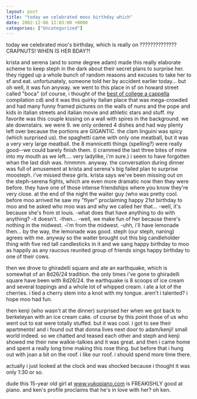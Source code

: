 ```yaml
---
layout: post
title: "today we celebrated moos birthday which"
date: 2002-12-06 12:03:00 +0000
categories: ["Uncategorized"]
---
```


today we celebrated moo's birthday, which is really on ?????????????? CRAPNUTS! WHEN IS HER BDAY?!

krista and serena (and to some degree adam) made this really elaborate scheme to keep steph in the dark about their secret plans to surprise her. they rigged up a whole bunch of random reasons and excuses to take her to sf and eat. unfortunately, someone told her by accident earlier today... but oh well, it was fun anyway. we went to this place in sf on howard street called "boca" (of course, i thought of the [best of college a cappella](http://www.varsityvocals.com/boca/) compilation cd) and it was this quirky italian place that was mega-crowded and had many funny framed pictures on the walls of nuns and the pope and kids in italian streets and italian movie and athletic stars and stuff. my favorite was this couple kissing on a wall with spires in the background. we ate downstairs. we were 9. we only ordered 4 dishes and had way plenty left over because the portions are GIGANTIC. the clam linguini was spicy (which surprised us). the spaghetti came with only one meatball, but it was a very very large meatball. the 8 mannicetti things (spelling?) were really good--we could barely finish them. (i crammed the last three bites of mine into my mouth as we left.... very ladylike, i'm sure.) i seem to have forgotten whan the last dish was. hmmmm. anyway. the conversation during dinner was full of amusement at krista and serena's big failed plan to surprise moosteph. i've missed these girls. krista says we've been missing out on the steph-serena fights, which are even more dramatic now then they were before. they have one of those intense friendships where you know they're very close. at the end of the night the waiter guy (who was pretty cool. before moo arrived he saw my "flyer" proclaiming happy 21st birthday to moo and he asked who moo was and why we called her that...
-well,  it's because she's from st louis.
-what does that have anything to do with anything?
-it doesn't.
-then...
-well, we make fun of her because there's nothing in the midwest. 
-i'm from the midwest.
-uhh, i'll have lemonade then...
by the way, the lemonade was good. steph (our steph, naning) agrees with me. anyway so the waiter brought out this big candleholder thing with five red tall candlesticks in it and we sang happy birthday to moo as happily as any raucous reunited group of friends sings happy birthday to one of their cows. 

then we drove to ghiradelli square and ate an earthquake, which is somewhat of an 8d26/24 tradition. the only times i've gone to ghiradelli square have been with 8d26/24. the earthquake is 8 scoops of ice cream and several toppings and a whole lot of whipped cream. i ate a lot of the cherries. i tied a cherry stem into a knot with my tongue. aren't i talented? i hope moo had fun. 

then kenji (who wasn't at the dinner) surprised her when we got back to berkeleyan with an ice cream cake. of course by this point those of us who went out to eat were totally stuffed. but it was cool. i got to see their apartments! and i found out that donna lives next door to adam/kenji! small world indeed. so we chatted and teased each other and steph and kenji showed me their new walkie-talkies and it was great. and then i came home and spent a really long time making this rose thing. but before that i hung out with joan a bit on the roof. i  like our roof. i should spend more time there.

actually i just looked at the clock and was shocked because i thought it was only 1:30 or so.

dude this 15-year old girl at www.yukopiano.com is FREAKISHLY good at piano. and ken's profile proclaims that he's in love with her? oh ken.